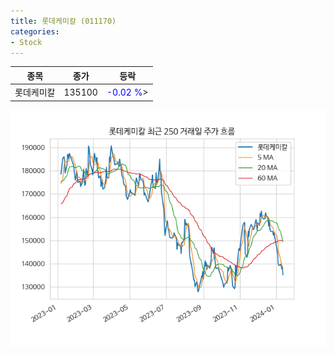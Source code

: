 ```yaml
---
title: 롯데케미칼 (011170)
categories:
- Stock
---
```


|종목|종가|등락|
|----|----|----|
|롯데케미칼|135100|<span style="color: blue">-0.02 %</span>>|

<!-- more -->

![011170](/assets/images/stock/011170.png)